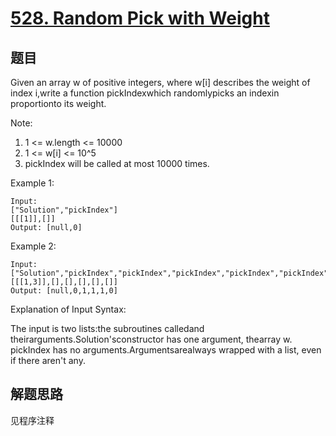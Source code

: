 # [528. Random Pick with Weight](https://leetcode.com/problems/random-pick-with-weight/)

## 题目

Given an array w of positive integers, where w[i] describes the weight of index i,write a function pickIndexwhich randomlypicks an indexin proportionto its weight.

Note:

1. 1 <= w.length <= 10000
1. 1 <= w[i] <= 10^5
1. pickIndex will be called at most 10000 times.

Example 1:

```text
Input:
["Solution","pickIndex"]
[[[1]],[]]
Output: [null,0]
```

Example 2:

```text
Input:
["Solution","pickIndex","pickIndex","pickIndex","pickIndex","pickIndex"]
[[[1,3]],[],[],[],[],[]]
Output: [null,0,1,1,1,0]
```

Explanation of Input Syntax:

The input is two lists:the subroutines calledand theirarguments.Solution'sconstructor has one argument, thearray w. pickIndex has no arguments.Argumentsarealways wrapped with a list, even if there aren't any.

## 解题思路

见程序注释
